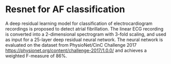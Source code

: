 # Resnet for AF classification
A deep residual learning model for classification of electrocardiogram recordings is proposed to detect atrial fibrillation. The linear ECG recording is converted into a 2-dimensional spectrogram with 3-fold scaling, and used as input for a 25-layer deep residual neural network. The neural network is evaluated on the dataset from PhysioNet/CinC Challenge 2017 https://physionet.org/content/challenge-2017/1.0.0/ and achieves a weighted F-measure of 86%.
